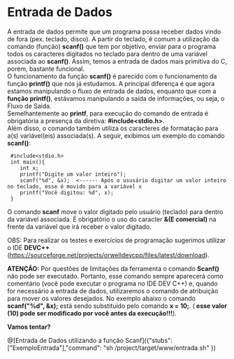 # Entrada de Dados
A entrada de dados permite que um programa possa receber dados vindo de fora (pex. teclado, disco). A partir do teclado, é comum a utilização da comando (função) <strong>scanf()</strong> que tem por objetivo, enviar para o programa todos os caracteres digitados no teclado  para dentro de uma variável associada ao <strong>scanf()</strong>. Assim, temos a entrada de dados mais primitiva do C, porém, bastante funcional. <br />
O funcionamento da função <strong>scanf()</strong> é parecido com o funcionamento da função <strong>printf()</strong> que nós já estudamos. A principal diferença é que agora estamos manipulando o fluxo de entrada de dados, enquanto que com a <strong>função printf()</strong>, estávamos manipulando a saída de informações, ou seja, o Fluxo de Saída.<br />
Semelhantemente ao <strong>printf</strong>, para execução do comando de entrada é obrigatória a presença da diretiva: <strong>#include<stdio.h></strong>. <br />
Além disso, o comando também utiliza os caracteres de formatação para a(s) variável(eis) associada(s). A seguir, exibimos um exemplo do comando <strong>scanf()</strong>:

```
 #include<stdio.h> 
 int main(){
    int x;
    printf("Digite um valor inteiro");
    scanf("%d", &x);  <------ Após o ususário digitar um valor inteiro no teclado, esse é movido para a variável x
    printf("Você digitou: %d", x);
 }
``` 
O comando <strong>scanf</strong> move o valor digitado pelo usuário (teclado) para dentro da variável associada. É obrigatório o uso do caracter <strong>&(E comercial)</strong> na frente da variável que irá receber o valor digitado.

OBS: Para realizar os testes e exercícios de programação sugerimos utilizar o IDE <strong>DEVC++</strong> (https://sourceforge.net/projects/orwelldevcpp/files/latest/download).

<strong>ATENÇÃO:</strong> Por questões de limitações da ferramenta o comando <Strong> Scanf()</strong> não pode ser executado. Portanto, esse comando sempre aparecerá como comentário (você pode executar o programa no IDE DEV C++) e, quando for necessário a entrada de dados, utilizaremos o comando de atribuição para mover os valores desejados.
No exemplo abaixo o comando <strong>scanf("%d", &x);</strong> está sendo substituído pelo comando <strong>x = 10;</strong>. (<strong> esse valor (10) pode ser modificado por você antes da execução!!!</strong>).

<strong>Vamos tentar?</strong>

@[Entrada de Dados utilizando a função Scanf]({"stubs": ["ExemploEntrada"],"command": "sh /project/target/www/entrada.sh"
})


